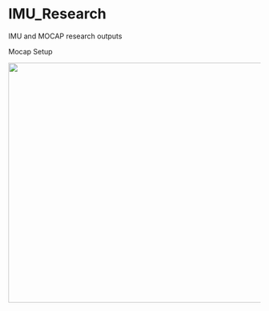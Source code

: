 # IMU_Research
IMU and MOCAP research outputs

Mocap Setup

<img src="imgs/environment" width="640" height="480" />
